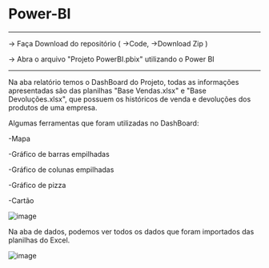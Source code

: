# Power-BI
-------------------------------------------------------------------------------------

-> Faça Download do repositório ( ->Code, ->Download Zip )

-> Abra o arquivo "Projeto PowerBI.pbix" utilizando o Power BI

-------------------------------------------------------------------------------------


Na aba relatório temos o DashBoard do Projeto, todas as informações apresentadas são das planilhas "Base Vendas.xlsx" e "Base Devoluções.xlsx", que possuem os históricos de venda e devoluções dos produtos de uma empresa.

Algumas ferramentas que foram utilizadas no DashBoard:

-Mapa

-Gráfico de barras empilhadas

-Gráfico de colunas empilhadas

-Gráfico de pizza

-Cartão

![image](https://user-images.githubusercontent.com/55329614/162194245-304f09b8-846d-4783-b54f-168a67b3821b.png)

Na aba de dados, podemos ver todos os dados que foram importados das planilhas do Excel.

![image](https://user-images.githubusercontent.com/55329614/162194955-d8b286c2-15e4-4336-9876-6871f2048055.png)

